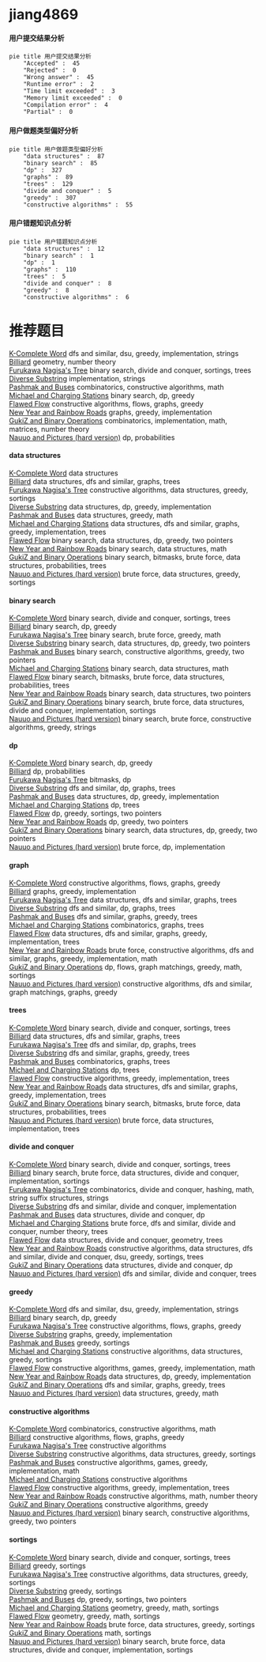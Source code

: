# jiang4869
<!-- tabs:start -->
#### **用户提交结果分析**

```mermaid
pie title 用户提交结果分析
    "Accepted" :  45
    "Rejected" :  0
    "Wrong answer" :  45
    "Runtime error" :  2
    "Time limit exceeded" :  3
    "Memory limit exceeded" :  0
    "Compilation error" :  4
    "Partial" :  0
```
#### **用户做题类型偏好分析**

```mermaid
pie title 用户做题类型偏好分析
    "data structures" :  87
    "binary search" :  85
    "dp" :  327
    "graphs" :  89
    "trees" :  129
    "divide and conquer" :  5
    "greedy" :  307
    "constructive algorithms" :  55
```
#### **用户错题知识点分析**

```mermaid
pie title 用户错题知识点分析
    "data structures" :  12
    "binary search" :  1
    "dp" :  1
    "graphs" :  110
    "trees" :  5
    "divide and conquer" :  8
    "greedy" :  8
    "constructive algorithms" :  6
```
<!-- tabs:end -->
# 推荐题目
[K-Complete Word](http://codeforces.com/problemset/problem/1332/C)		dfs and similar,
                        dsu,
                        greedy,
                        implementation,
                        strings		  
[Billiard](http://codeforces.com/problemset/problem/982/E)		geometry,
                        number theory		  
[Furukawa Nagisa's Tree](http://codeforces.com/problemset/problem/434/E)		binary search,
                        divide and conquer,
                        sortings,
                        trees		  
[Diverse Substring](http://codeforces.com/problemset/problem/1073/A)		implementation,
                        strings		  
[Pashmak and Buses](http://codeforces.com/problemset/problem/459/C)		combinatorics,
                        constructive algorithms,
                        math		  
[Michael and Charging Stations](http://codeforces.com/problemset/problem/853/D)		binary search,
                        dp,
                        greedy		  
[Flawed Flow](http://codeforces.com/problemset/problem/269/C)		constructive algorithms,
                        flows,
                        graphs,
                        greedy		  
[New Year and Rainbow Roads](http://codeforces.com/problemset/problem/908/F)		graphs,
                        greedy,
                        implementation		  
[GukiZ and Binary Operations](http://codeforces.com/problemset/problem/551/D)		combinatorics,
                        implementation,
                        math,
                        matrices,
                        number theory		  
[Nauuo and Pictures (hard version)](http://codeforces.com/problemset/problem/1172/C2)		dp,
                        probabilities		  
<!-- tabs:start -->
#### **data structures**
[K-Complete Word](http://codeforces.com/problemset/problem/295/E)		data structures		  
[Billiard](http://codeforces.com/problemset/problem/827/D)		data structures,
                        dfs and similar,
                        graphs,
                        trees		  
[Furukawa Nagisa's Tree](http://codeforces.com/problemset/problem/675/C)		constructive algorithms,
                        data structures,
                        greedy,
                        sortings		  
[Diverse Substring](http://codeforces.com/problemset/problem/349/B)		data structures,
                        dp,
                        greedy,
                        implementation		  
[Pashmak and Buses](http://codeforces.com/problemset/problem/1209/H)		data structures,
                        greedy,
                        math		  
[Michael and Charging Stations](http://codeforces.com/problemset/problem/1388/D)		data structures,
                        dfs and similar,
                        graphs,
                        greedy,
                        implementation,
                        trees		  
[Flawed Flow](http://codeforces.com/problemset/problem/1492/C)		binary search,
                        data structures,
                        dp,
                        greedy,
                        two pointers		  
[New Year and Rainbow Roads](http://codeforces.com/problemset/problem/1490/G)		binary search,
                        data structures,
                        math		  
[GukiZ and Binary Operations](http://codeforces.com/problemset/problem/1479/D)		binary search,
                        bitmasks,
                        brute force,
                        data structures,
                        probabilities,
                        trees		  
[Nauuo and Pictures (hard version)](http://codeforces.com/problemset/problem/1497/A)		brute force,
                        data structures,
                        greedy,
                        sortings		  
#### **binary search**
[K-Complete Word](http://codeforces.com/problemset/problem/434/E)		binary search,
                        divide and conquer,
                        sortings,
                        trees		  
[Billiard](http://codeforces.com/problemset/problem/853/D)		binary search,
                        dp,
                        greedy		  
[Furukawa Nagisa's Tree](http://codeforces.com/problemset/problem/1476/B)		binary search,
                        brute force,
                        greedy,
                        math		  
[Diverse Substring](http://codeforces.com/problemset/problem/1492/C)		binary search,
                        data structures,
                        dp,
                        greedy,
                        two pointers		  
[Pashmak and Buses](http://codeforces.com/problemset/problem/1463/D)		binary search,
                        constructive algorithms,
                        greedy,
                        two pointers		  
[Michael and Charging Stations](http://codeforces.com/problemset/problem/1490/G)		binary search,
                        data structures,
                        math		  
[Flawed Flow](http://codeforces.com/problemset/problem/1479/D)		binary search,
                        bitmasks,
                        brute force,
                        data structures,
                        probabilities,
                        trees		  
[New Year and Rainbow Roads](http://codeforces.com/problemset/problem/1436/E)		binary search,
                        data structures,
                        two pointers		  
[GukiZ and Binary Operations](http://codeforces.com/problemset/problem/1461/D)		binary search,
                        brute force,
                        data structures,
                        divide and conquer,
                        implementation,
                        sortings		  
[Nauuo and Pictures (hard version)](http://codeforces.com/problemset/problem/1493/C)		binary search,
                        brute force,
                        constructive algorithms,
                        greedy,
                        strings		  
#### **dp**
[K-Complete Word](http://codeforces.com/problemset/problem/853/D)		binary search,
                        dp,
                        greedy		  
[Billiard](http://codeforces.com/problemset/problem/1172/C2)		dp,
                        probabilities		  
[Furukawa Nagisa's Tree](http://codeforces.com/problemset/problem/845/F)		bitmasks,
                        dp		  
[Diverse Substring](https://codeforces.com/contest/701/problem/E)		dfs and similar,
                        dp,
                        graphs,
                        trees		  
[Pashmak and Buses](http://codeforces.com/problemset/problem/349/B)		data structures,
                        dp,
                        greedy,
                        implementation		  
[Michael and Charging Stations](https://codeforces.com/contest/736/problem/C)		dp,
                        trees		  
[Flawed Flow](https://codeforces.com/contest/1395/problem/D)		dp,
                        greedy,
                        sortings,
                        two pointers		  
[New Year and Rainbow Roads](https://codeforces.com/contest/1240/problem/B)		dp,
                        greedy,
                        two pointers		  
[GukiZ and Binary Operations](http://codeforces.com/problemset/problem/1492/C)		binary search,
                        data structures,
                        dp,
                        greedy,
                        two pointers		  
[Nauuo and Pictures (hard version)](https://codeforces.com/contest/1457/problem/C)		brute force,
                        dp,
                        implementation		  
#### **graph**
[K-Complete Word](http://codeforces.com/problemset/problem/269/C)		constructive algorithms,
                        flows,
                        graphs,
                        greedy		  
[Billiard](http://codeforces.com/problemset/problem/908/F)		graphs,
                        greedy,
                        implementation		  
[Furukawa Nagisa's Tree](http://codeforces.com/problemset/problem/827/D)		data structures,
                        dfs and similar,
                        graphs,
                        trees		  
[Diverse Substring](https://codeforces.com/contest/701/problem/E)		dfs and similar,
                        dp,
                        graphs,
                        trees		  
[Pashmak and Buses](http://codeforces.com/problemset/problem/780/C)		dfs and similar,
                        graphs,
                        greedy,
                        trees		  
[Michael and Charging Stations](http://codeforces.com/problemset/problem/762/F)		combinatorics,
                        graphs,
                        trees		  
[Flawed Flow](http://codeforces.com/problemset/problem/1388/D)		data structures,
                        dfs and similar,
                        graphs,
                        greedy,
                        implementation,
                        trees		  
[New Year and Rainbow Roads](http://codeforces.com/problemset/problem/1487/C)		brute force,
                        constructive algorithms,
                        dfs and similar,
                        graphs,
                        greedy,
                        implementation,
                        math		  
[GukiZ and Binary Operations](http://codeforces.com/problemset/problem/1437/C)		dp,
                        flows,
                        graph matchings,
                        greedy,
                        math,
                        sortings		  
[Nauuo and Pictures (hard version)](http://codeforces.com/problemset/problem/1470/D)		constructive algorithms,
                        dfs and similar,
                        graph matchings,
                        graphs,
                        greedy		  
#### **trees**
[K-Complete Word](http://codeforces.com/problemset/problem/434/E)		binary search,
                        divide and conquer,
                        sortings,
                        trees		  
[Billiard](http://codeforces.com/problemset/problem/827/D)		data structures,
                        dfs and similar,
                        graphs,
                        trees		  
[Furukawa Nagisa's Tree](https://codeforces.com/contest/701/problem/E)		dfs and similar,
                        dp,
                        graphs,
                        trees		  
[Diverse Substring](http://codeforces.com/problemset/problem/780/C)		dfs and similar,
                        graphs,
                        greedy,
                        trees		  
[Pashmak and Buses](http://codeforces.com/problemset/problem/762/F)		combinatorics,
                        graphs,
                        trees		  
[Michael and Charging Stations](https://codeforces.com/contest/736/problem/C)		dp,
                        trees		  
[Flawed Flow](https://codeforces.com/contest/828/problem/D)		constructive algorithms,
                        greedy,
                        implementation,
                        trees		  
[New Year and Rainbow Roads](http://codeforces.com/problemset/problem/1388/D)		data structures,
                        dfs and similar,
                        graphs,
                        greedy,
                        implementation,
                        trees		  
[GukiZ and Binary Operations](http://codeforces.com/problemset/problem/1479/D)		binary search,
                        bitmasks,
                        brute force,
                        data structures,
                        probabilities,
                        trees		  
[Nauuo and Pictures (hard version)](http://codeforces.com/problemset/problem/1511/C)		brute force,
                        data structures,
                        implementation,
                        trees		  
#### **divide and conquer**
[K-Complete Word](http://codeforces.com/problemset/problem/434/E)		binary search,
                        divide and conquer,
                        sortings,
                        trees		  
[Billiard](http://codeforces.com/problemset/problem/1461/D)		binary search,
                        brute force,
                        data structures,
                        divide and conquer,
                        implementation,
                        sortings		  
[Furukawa Nagisa's Tree](http://codeforces.com/problemset/problem/1466/G)		combinatorics,
                        divide and conquer,
                        hashing,
                        math,
                        string suffix structures,
                        strings		  
[Diverse Substring](http://codeforces.com/problemset/problem/1490/D)		dfs and similar,
                        divide and conquer,
                        implementation		  
[Pashmak and Buses](https://codeforces.com/contest/1483/problem/C)		data structures,
                        divide and conquer,
                        dp		  
[Michael and Charging Stations](http://codeforces.com/problemset/problem/1491/E)		brute force,
                        dfs and similar,
                        divide and conquer,
                        number theory,
                        trees		  
[Flawed Flow](http://codeforces.com/problemset/problem/1303/G)		data structures,
                        divide and conquer,
                        geometry,
                        trees		  
[New Year and Rainbow Roads](http://codeforces.com/problemset/problem/1494/D)		constructive algorithms,
                        data structures,
                        dfs and similar,
                        divide and conquer,
                        dsu,
                        greedy,
                        sortings,
                        trees		  
[GukiZ and Binary Operations](http://codeforces.com/problemset/problem/1482/E)		data structures,
                        divide and conquer,
                        dp		  
[Nauuo and Pictures (hard version)](http://codeforces.com/problemset/problem/566/C)		dfs and similar,
                        divide and conquer,
                        trees		  
#### **greedy**
[K-Complete Word](http://codeforces.com/problemset/problem/1332/C)		dfs and similar,
                        dsu,
                        greedy,
                        implementation,
                        strings		  
[Billiard](http://codeforces.com/problemset/problem/853/D)		binary search,
                        dp,
                        greedy		  
[Furukawa Nagisa's Tree](http://codeforces.com/problemset/problem/269/C)		constructive algorithms,
                        flows,
                        graphs,
                        greedy		  
[Diverse Substring](http://codeforces.com/problemset/problem/908/F)		graphs,
                        greedy,
                        implementation		  
[Pashmak and Buses](https://codeforces.com/contest/497/problem/C)		greedy,
                        sortings		  
[Michael and Charging Stations](http://codeforces.com/problemset/problem/675/C)		constructive algorithms,
                        data structures,
                        greedy,
                        sortings		  
[Flawed Flow](http://codeforces.com/problemset/problem/570/B)		constructive algorithms,
                        games,
                        greedy,
                        implementation,
                        math		  
[New Year and Rainbow Roads](http://codeforces.com/problemset/problem/349/B)		data structures,
                        dp,
                        greedy,
                        implementation		  
[GukiZ and Binary Operations](http://codeforces.com/problemset/problem/780/C)		dfs and similar,
                        graphs,
                        greedy,
                        trees		  
[Nauuo and Pictures (hard version)](http://codeforces.com/problemset/problem/1209/H)		data structures,
                        greedy,
                        math		  
#### **constructive algorithms**
[K-Complete Word](http://codeforces.com/problemset/problem/459/C)		combinatorics,
                        constructive algorithms,
                        math		  
[Billiard](http://codeforces.com/problemset/problem/269/C)		constructive algorithms,
                        flows,
                        graphs,
                        greedy		  
[Furukawa Nagisa's Tree](http://codeforces.com/problemset/problem/297/A)		constructive algorithms		  
[Diverse Substring](http://codeforces.com/problemset/problem/675/C)		constructive algorithms,
                        data structures,
                        greedy,
                        sortings		  
[Pashmak and Buses](http://codeforces.com/problemset/problem/570/B)		constructive algorithms,
                        games,
                        greedy,
                        implementation,
                        math		  
[Michael and Charging Stations](https://codeforces.com/contest/1261/problem/A)		constructive algorithms		  
[Flawed Flow](https://codeforces.com/contest/828/problem/D)		constructive algorithms,
                        greedy,
                        implementation,
                        trees		  
[New Year and Rainbow Roads](http://codeforces.com/problemset/problem/1477/A)		constructive algorithms,
                        math,
                        number theory		  
[GukiZ and Binary Operations](http://codeforces.com/problemset/problem/1493/A)		constructive algorithms,
                        greedy		  
[Nauuo and Pictures (hard version)](http://codeforces.com/problemset/problem/1463/D)		binary search,
                        constructive algorithms,
                        greedy,
                        two pointers		  
#### **sortings**
[K-Complete Word](http://codeforces.com/problemset/problem/434/E)		binary search,
                        divide and conquer,
                        sortings,
                        trees		  
[Billiard](https://codeforces.com/contest/497/problem/C)		greedy,
                        sortings		  
[Furukawa Nagisa's Tree](http://codeforces.com/problemset/problem/675/C)		constructive algorithms,
                        data structures,
                        greedy,
                        sortings		  
[Diverse Substring](http://codeforces.com/problemset/problem/1185/C1)		greedy,
                        sortings		  
[Pashmak and Buses](https://codeforces.com/contest/1395/problem/D)		dp,
                        greedy,
                        sortings,
                        two pointers		  
[Michael and Charging Stations](https://codeforces.com/contest/1496/problem/C)		geometry,
                        greedy,
                        math,
                        sortings		  
[Flawed Flow](http://codeforces.com/problemset/problem/1495/A)		geometry,
                        greedy,
                        math,
                        sortings		  
[New Year and Rainbow Roads](http://codeforces.com/problemset/problem/1497/A)		brute force,
                        data structures,
                        greedy,
                        sortings		  
[GukiZ and Binary Operations](http://codeforces.com/problemset/problem/1427/A)		math,
                        sortings		  
[Nauuo and Pictures (hard version)](http://codeforces.com/problemset/problem/1461/D)		binary search,
                        brute force,
                        data structures,
                        divide and conquer,
                        implementation,
                        sortings		  
<!-- tabs:end -->
